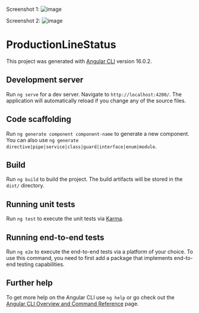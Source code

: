 Screenshot 1:
![image](https://github.com/Aish1923/production-line-status/assets/53177667/71ab62e5-18d6-4fe2-aa04-11ef12f2b9be)

Screenshot 2:
![image](https://github.com/Aish1923/production-line-status/assets/53177667/f0d3810a-30e8-4c3a-830a-59edceb18b0d)

# ProductionLineStatus

This project was generated with [Angular CLI](https://github.com/angular/angular-cli) version 16.0.2.

## Development server

Run `ng serve` for a dev server. Navigate to `http://localhost:4200/`. The application will automatically reload if you change any of the source files.

## Code scaffolding

Run `ng generate component component-name` to generate a new component. You can also use `ng generate directive|pipe|service|class|guard|interface|enum|module`.

## Build

Run `ng build` to build the project. The build artifacts will be stored in the `dist/` directory.

## Running unit tests

Run `ng test` to execute the unit tests via [Karma](https://karma-runner.github.io).

## Running end-to-end tests

Run `ng e2e` to execute the end-to-end tests via a platform of your choice. To use this command, you need to first add a package that implements end-to-end testing capabilities.

## Further help

To get more help on the Angular CLI use `ng help` or go check out the [Angular CLI Overview and Command Reference](https://angular.io/cli) page.
